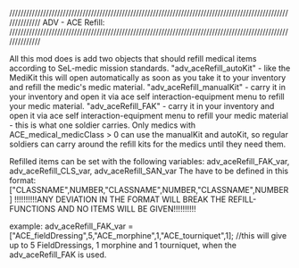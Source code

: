 //////////////////////////////////////////////////////////////////////////////////////////////////////////////
	ADV - ACE Refill:
//////////////////////////////////////////////////////////////////////////////////////////////////////////////

All this mod does is add two objects that should refill medical items according to SeL-medic mission standards.
"adv_aceRefill_autoKit" - like the MediKit this will open automatically as soon as you take it to your inventory and refill the medic's medic material.
"adv_aceRefill_manualKit" - carry it in your inventory and open it via ace self interaction-equipment menu to refill your medic material.
"adv_aceRefill_FAK" - carry it in your inventory and open it via ace self interaction-equipment menu to refill your medic material - this is what one soldier carries.
Only medics with ACE_medical_medicClass > 0 can use the manualKit and autoKit, so regular soldiers can carry around the refill kits for the medics until they need them.

Refilled items can be set with the following variables:
adv_aceRefill_FAK_var,
adv_aceRefill_CLS_var,
adv_aceRefill_SAN_var
The have to be defined in this format: ["CLASSNAME",NUMBER,"CLASSNAME",NUMBER,"CLASSNAME",NUMBER]
!!!!!!!!!!ANY DEVIATION IN THE FORMAT WILL BREAK THE REFILL-FUNCTIONS AND NO ITEMS WILL BE GIVEN!!!!!!!!!!

example:
adv_aceRefill_FAK_var = ["ACE_fieldDressing",5,"ACE_morphine",1,"ACE_tourniquet",1];	//this will give up to 5 FieldDressings, 1 morphine and 1 tourniquet, when the adv_aceRefill_FAK is used.